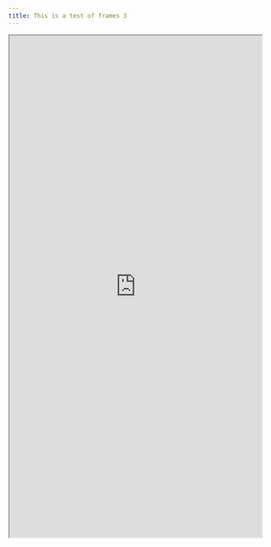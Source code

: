 ```yaml
---
title: This is a test of frames 3
---
```


<iframe src="https://en.wikipedia.org/wiki/Fancy_pigeon" title="pidge" 
    width="100%"
    height="1000"
    style="padding:0;margin:0;">
</iframe>
